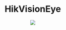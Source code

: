 <div align="center">

# HikVisionEye

</div>

<p align="center">  
<img src="https://i.imgur.com/vo3gteU.png">
</p>
